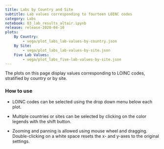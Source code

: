 ```yaml
---
title: Labs by Country and Site
subtitle: Lab values corresponding to fourteen LOINC codes
category: Labs
notebook: 03_lab_results_altair.ipynb
release: release-2020-04-10
plots:
    By Country:
        - vega/plot_labs_lab-values-by-country.json
    By Site:
        - vega/plot_labs_lab-values-by-site.json
    Five Lab Values:
        - vega/plot_labs_five-lab-values-by-site.json
---
```


The plots on this page display values corresponding to LOINC codes, stratified by country or by site.

### How to use
- LOINC codes can be selected using the drop down menu below each plot.

- Multiple countries or sites can be selected by clicking on the color legends with the shift button.

- Zooming and panning is allowed using mouse wheel and dragging. Double-clicking on a white space resets the x- and y-axes to the original settings.